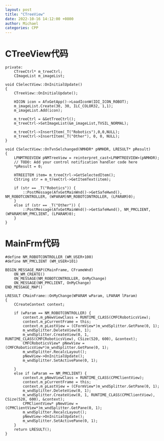 ```yaml
---
layout: post
title: "CTreeView"
date: 2022-10-16 14:12:00 +0800
author: Michael
categories: CPP
---
```


# CTreeView代码
	private:
		CTreeCtrl* m_treeCtrl;
		CImageList m_imageList;
	
	void CSelectView::OnInitialUpdate()
	{
		CTreeView::OnInitialUpdate();
		
		HICON icon = AfxGetApp()->LoadIconW(IDI_ICON_ROBOT);
		m_imageList.Create(30, 30, ILC_COLOR32, 1,1);
		m_imageList.Add(icon);
	
		m_treeCtrl = &GetTreeCtrl();
		m_treeCtrl->SetImageList(&m_imageList,TVSIL_NORMAL);
	
		m_treeCtrl->InsertItem(_T("Robotics"),0,0,NULL);
		m_treeCtrl->InsertItem(_T("Other"), 0, 0, NULL);
	}

	void CSelectView::OnTvnSelchanged(NMHDR* pNMHDR, LRESULT* pResult)
	{
		LPNMTREEVIEW pNMTreeView = reinterpret_cast<LPNMTREEVIEW>(pNMHDR);
		// TODO: Add your control notification handler code here
		*pResult = 0;
	
		HTREEITEM item= m_treeCtrl->GetSelectedItem();
		CString str = m_treeCtrl->GetItemText(item);

		if (str == _T("Robotics")) {
			::PostMessage(AfxGetMainWnd()->GetSafeHwnd(), NM_ROBOTCONTROLLER, (WPARAM)NM_ROBOTCONTROLLER, (LPARAM)0);
		}
		else if (str == _T("Other")) {
			::PostMessage(AfxGetMainWnd()->GetSafeHwnd(), NM_PMCLIENT, (WPARAM)NM_PMCLIENT, (LPARAM)0);
		}
	}

# MainFrm代码

	#define NM_ROBOTCONTROLLER (WM_USER+100)
	#define NM_PMCLIENT (WM_USER+101)
	
	BEGIN_MESSAGE_MAP(CMainFrame, CFrameWnd)
		ON_WM_CREATE()
		ON_MESSAGE(NM_ROBOTCONTROLLER, OnMyChange)
		ON_MESSAGE(NM_PMCLIENT, OnMyChange)
	END_MESSAGE_MAP()

	LRESULT CMainFrame::OnMyChange(WPARAM wParam, LPARAM lParam)
	{
		CCreateContext context;
	
		if (wParam == NM_ROBOTCONTROLLER) {
			context.m_pNewViewClass = RUNTIME_CLASS(CMFCRoboticsView);
			context.m_pCurrentFrame = this;
			context.m_pLastView = (CFormView*)m_wndSplitter.GetPane(0, 1);
			m_wndSplitter.DeleteView(0, 1);
			m_wndSplitter.CreateView(0, 1, RUNTIME_CLASS(CMFCRoboticsView), CSize(520, 600), &context);
			CMFCRoboticsView* pNewView = (CMFCRoboticsView*)m_wndSplitter.GetPane(0, 1);
			m_wndSplitter.RecalcLayout();
			pNewView->OnInitialUpdate();
			m_wndSplitter.SetActivePane(0, 1);
	
		}
		else if (wParam == NM_PMCLIENT) {
			context.m_pNewViewClass = RUNTIME_CLASS(CPMClientView);
			context.m_pCurrentFrame = this;
			context.m_pLastView = (CFormView*)m_wndSplitter.GetPane(0, 1);
			m_wndSplitter.DeleteView(0, 1);
			m_wndSplitter.CreateView(0, 1, RUNTIME_CLASS(CPMClientView), CSize(520, 600), &context);
			CPMClientView* pNewView = (CPMClientView*)m_wndSplitter.GetPane(0, 1);
			m_wndSplitter.RecalcLayout();
			pNewView->OnInitialUpdate();
			m_wndSplitter.SetActivePane(0, 1);
		}
		return LRESULT();
	}